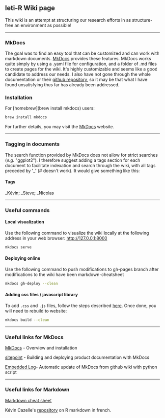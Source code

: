 ## leti-R Wiki page

This wiki is an attempt at structuring our research efforts in as structure-free an environment as possible!

------
### MkDocs

The goal was to find an easy tool that can be customized and can work with markdown documents. [MkDocs](http://www.mkdocs.org/) provides these features. MkDocs works quite simply by using a .yaml file for configuration, and a folder of .md files to create pages for the wiki. It's  highly customizable and seems like a good candidate to address our needs. I also have not gone through the whole documentation or their [github repository](https://github.com/mkdocs/mkdocs/), so it may be that what I have found unsatisfying thus far has already been addressed.

### Installation

For [homebrew](brew install mkdocs) users:

```bash
brew install mkdocs
```

For further details, you may visit the [MkDocs](http://www.mkdocs.org/) website.



------------------------
### Tagging in documents

The search function provided by MkDocs does not allow for strict searches (*e.g.* "ggplot2"). I therefore suggest adding a tags section for each document to facilitate indexation and search through the wiki, with all tags preceded by '\_' (\# doesn't work). It would give something like this:

#### Tags
\_Kévin;
\_Steve;
\_Nicolas

-----------------------------------
### Useful commands

#### Local visualization

Use the following command to visualize the wiki locally at the following address in your web browser: http://127.0.0.1:8000

```bash
mkdocs serve
```

#### Deploying online
Use the following command to push modifications to gh-pages branch after modifications to the wiki have been markdown-cheatsheet

```bash
mkdocs gh-deploy --clean
```

#### Adding css files / javascript library

To add `.css` and  `.js` files, follow the steps described [here](http://www.mkdocs.org/user-guide/styling-your-docs/). Once done,
you will need to rebuild to website:

```bash
mkdocs build --clean
```

<!-- https://www.npmjs.com/package/yamljs -->

---------------------------
### Useful links for MkDocs

[MkDocs](http://www.mkdocs.org/) - Overview and installation

[sitepoint](https://www.sitepoint.com/building-product-documentation-mkdocs/) - Building and deploying product documentation with MkDocs

[Embedded Log](http://www.embeddedlog.com/static-docs-from-github-wiki.html)- Automatic update of MkDocs from github wiki with python script

---------------------------
### Useful links for Markdown

<!-- That's mostly for David! -->
[Markdown cheat sheet](https://enterprise.github.com/downloads/en/markdown-cheatsheet.pdf)

Kévin Cazelle's [repository](https://github.com/KevCaz/Rmarkdowndocfr) on R markdown in french.
